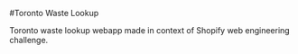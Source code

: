 #Toronto Waste Lookup

Toronto waste lookup webapp made in context of Shopify web engineering challenge.
